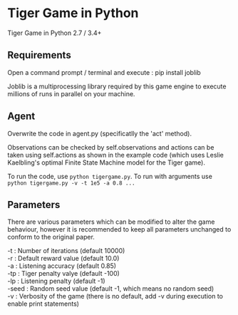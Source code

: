 # Tiger Game in Python
Tiger Game in Python 2.7 / 3.4+

Requirements
--------------------------------------
Open a command prompt / terminal and execute : pip install joblib

Joblib is a multiprocessing library required by this game engine to execute
millions of runs in parallel on your machine.

Agent
--------------------------------------
Overwrite the code in agent.py (specificatlly the 'act' method).

Observations can be checked by self.observations and actions can be
taken using self.actions as shown in the example code (which uses
Leslie Kaelbling's optimal Finite State Machine model for the Tiger game).

To run the code, use `python tigergame.py`.
To run with arguments use `python tigergame.py -v -t 1e5 -a 0.8 ...`

Parameters
--------------------------------------

There are various parameters which can be modified to alter the game behaviour,
however it is recommended to keep all parameters unchanged to conform to the original paper.

-t    :   Number of iterations  (default 10000) <br>
-r    :   Default reward value  (default 10.0)  <br>
-a    :   Listening accuracy    (default 0.85)  <br>
-tp   :   Tiger penalty valye   (default -100)  <br>
-lp   :   Listening penalty     (default -1)  <br>
-seed :   Random seed value     (default -1, which means no random seed)  <br>
-v    :   Verbosity of the game (there is no default, add -v during execution to enable print statements) <br>
